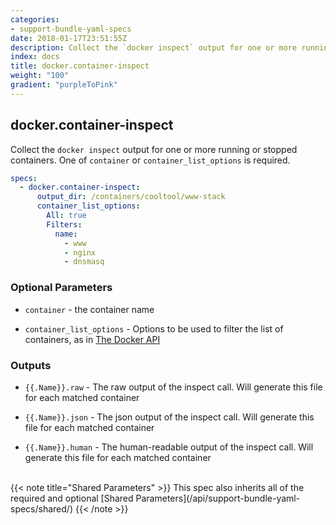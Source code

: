 ```yaml
---
categories:
- support-bundle-yaml-specs
date: 2018-01-17T23:51:55Z
description: Collect the `docker inspect` output for one or more running or stopped containers. One of `container` or `container_list_options` is required.
index: docs
title: docker.container-inspect
weight: "100"
gradient: "purpleToPink"
---
```


## docker.container-inspect

Collect the `docker inspect` output for one or more running or stopped containers. One of `container` or `container_list_options` is required.


```yaml
specs:
  - docker.container-inspect:
      output_dir: /containers/cooltool/www-stack
      container_list_options:
        All: true
        Filters:
          name:
            - www
            - nginx
            - dnsmasq
```

    
### Optional Parameters


- `container` - the container name


- `container_list_options` - Options to be used to filter the list of containers, as in [The Docker API](https://github.com/moby/moby/blob/master/api/types/client.go#L61)


    
### Outputs


- `{{.Name}}.raw` - The raw output of the inspect call. Will generate this file for each matched container

- `{{.Name}}.json` - The json output of the inspect call. Will generate this file for each matched container

- `{{.Name}}.human` - The human-readable output of the inspect call. Will generate this file for each matched container

    
<br>
{{< note title="Shared Parameters" >}}
This spec also inherits all of the required and optional [Shared Parameters](/api/support-bundle-yaml-specs/shared/)
{{< /note >}}
    
    